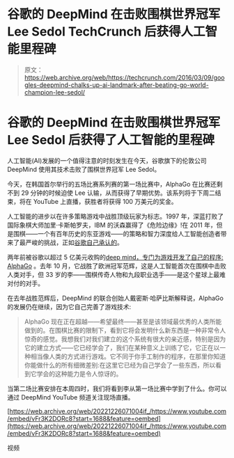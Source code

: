 # 谷歌的 DeepMind 在击败围棋世界冠军 Lee Sedol TechCrunch 后获得人工智能里程碑

> 原文：<https://web.archive.org/web/https://techcrunch.com/2016/03/09/googles-deepmind-chalks-up-ai-landmark-after-beating-go-world-champion-lee-sedol/>

# 谷歌的 DeepMind 在击败围棋世界冠军 Lee Sedol 后获得了人工智能的里程碑

人工智能(AI)发展的一个值得注意的时刻发生在今天，谷歌旗下的伦敦公司 DeepMind 使用其技术击败了围棋世界冠军 Lee Sedol。

今天，在韩国首尔举行的五场比赛系列赛的第一场比赛中，AlphaGo 在比赛还剩不到 29 分钟的时候迫使 Lee 认输，从而获得了早期优势。该系列将于下周二结束，将在 YouTube 上直播，获胜者将获得 100 万美元的奖金。

人工智能的进步以在许多策略游戏中战胜顶级玩家为标志。1997 年，深蓝打败了国际象棋大师加里·卡斯帕罗夫，IBM 的沃森赢得了《危险边缘》!在 2011 年，但是围棋——一个有百年历史的东亚游戏——的策略和智力深度给人工智能创造者带来了最严峻的挑战，正如[谷歌自己承认的](https://web.archive.org/web/20221226071004/https://googleblog.blogspot.com/2016/01/alphago-machine-learning-game-go.html)。

两年前被谷歌以超过 5 亿美元收购的[deep mind，专门为游戏开发了自己的程序:](https://web.archive.org/web/20221226071004/https://techcrunch.com/2014/01/26/google-deepmind/) [AlphaGo](https://web.archive.org/web/20221226071004/https://googleblog.blogspot.com/2016/01/alphago-machine-learning-game-go.html) 。去年 10 月，它战胜了欧洲冠军范辉，这是人工智能首次在围棋中击败人类对手，但 33 岁的李——围棋传奇人物和九段职业选手——是这个星球上最难对付的对手。

在去年战胜范辉后，DeepMind 的联合创始人戴密斯·哈萨比斯解释说，AlphaGo 的发展仍在继续，因为它自己完善了游戏技术:

> AlphaGo 现在正在超越——希望最终——甚至是该领域最优秀的人类所能做到的。在围棋比赛的限制下，看到它将会发明什么新东西是一种非常令人惊奇的感觉。我想我们对我们建立的这个系统有很大的亲近感，特别是因为它的建立方式——它已经学会了，我们在某种意义上训练了它，它正在以一种相当像人类的方式进行游戏。它不同于你手工制作的程序，在那里你知道你能做什么的所有细微差别:在这里它已经为自己学会了一些东西，所以看到它学会的这种能力是令人惊讶的。

当第二场比赛安排在本周四时，我们将看到李从第一场比赛中学到了什么。你可以通过 DeepMind YouTube 频道关注现场直播。

[https://web.archive.org/web/20221226071004if_/https://www.youtube.com/embed/vFr3K2DORc8?start=1688&feature=oembed](https://web.archive.org/web/20221226071004if_/https://www.youtube.com/embed/vFr3K2DORc8?start=1688&feature=oembed)

视频